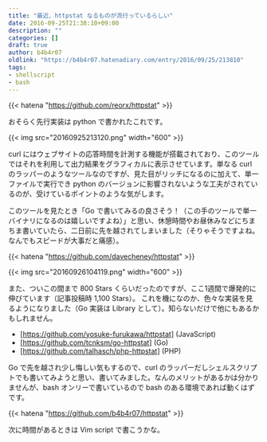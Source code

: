 ```yaml
---
title: "最近、httpstat なるものが流行っているらしい"
date: 2016-09-25T21:38:10+09:00
description: ""
categories: []
draft: true
author: b4b4r07
oldlink: "https://b4b4r07.hatenadiary.com/entry/2016/09/25/213810"
tags:
- shellscript
- bash
---
```


{{< hatena "https://github.com/reorx/httpstat" >}}

おそらく先行実装は python で書かれたこれです。

{{< img src="20160925213120.png" width="600" >}}

curl にはウェブサイトの応答時間を計測する機能が搭載されており、このツールではそれを利用して出力結果をグラフィカルに表示させています。単なる curl のラッパーのようなツールなのですが、見た目がリッチになるのに加えて、単一ファイルで実行でき python のバージョンに影響されないような工夫がされているのが、受けているポイントのような気がします。

このツールを見たとき「Go で書いてみるの良さそう！（この手のツールで単一バイナリになるのは嬉しいですよね）」と思い、休憩時間やお昼休みなどにちまちま書いていたら、二日前に先を越されてしまいました（そりゃそうですよね。なんでもスピードが大事だと痛感）。

{{< hatena "https://github.com/davecheney/httpstat" >}}

{{< img src="20160926104119.png" width="600" >}}

また、ついこの間まで 800 Stars くらいだったのですが、ここ1週間で爆発的に伸びています（記事投稿時 1,100 Stars）。
これを機になのか、色々な実装を見るようになりました（Go 実装は Library として）。知らないだけで他にもあるかもしれません。

- [https://github.com/yosuke-furukawa/httpstat] (JavaScript)
- [https://github.com/tcnksm/go-httpstat] (Go)
- [https://github.com/talhasch/php-httpstat] (PHP)

Go で先を越され少し悔しい気もするので、curl のラッパーだしシェルスクリプトでも書いてみようと思い、書いてみました。なんのメリットがあるかは分かりませんが、bash オンリーで書いているので bash のある環境であれば動くはずです。

{{< hatena "https://github.com/b4b4r07/httpstat" >}}

次に時間があるときは Vim script で書こうかな。
